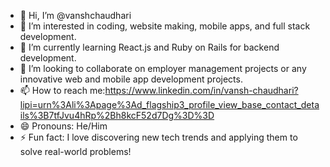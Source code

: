 - 👋 Hi, I’m @vanshchaudhari
- 👀 I’m interested in coding, website making, mobile apps, and full stack development.
- 🌱 I’m currently learning React.js and Ruby on Rails for backend development.
- 💞️ I’m looking to collaborate on employer management projects or any innovative web and mobile app development projects.
- 📫 How to reach me:https://www.linkedin.com/in/vansh-chaudhari?lipi=urn%3Ali%3Apage%3Ad_flagship3_profile_view_base_contact_details%3B7tfJvu4hRp%2Bh8kcF52d7Dg%3D%3D
- 😄 Pronouns: He/Him
- ⚡ Fun fact: I love discovering new tech trends and applying them to solve real-world problems!

<!---
vanshchaudhari/vanshchaudhari is a ✨ special ✨ repository because its `README.md` (this file) appears on your GitHub profile.
You can click the Preview link to take a look at your changes.
--->
